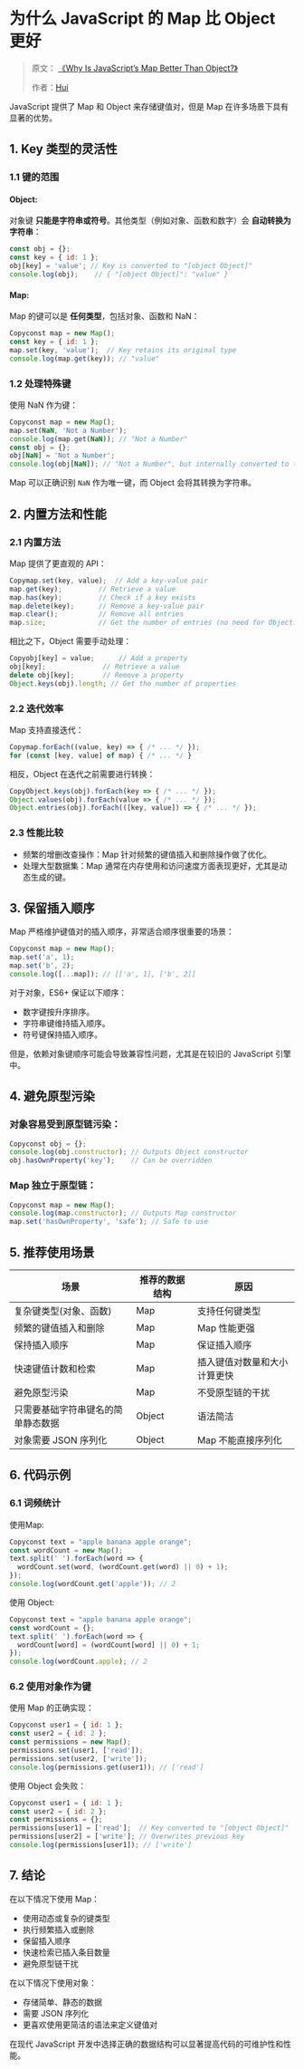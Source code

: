 # 为什么 JavaScript 的 Map 比 Object 更好

> 原文： [《Why Is JavaScript’s Map Better Than Object?》](https://medium.com/@hxu0407/why-is-javascripts-map-better-than-object-4a7fc25a25ea)
>
> 作者：[Hui](https://medium.com/@hxu0407)

 JavaScript 提供了 Map 和 Object 来存储键值对，但是 Map 在许多场景下具有显著的优势。

## 1. Key 类型的灵活性

### 1.1 键的范围

#### Object:

对象键 **只能是字符串或符号**。其他类型（例如对象、函数和数字）会 **自动转换为字符串**：

```javascript
const obj = {};
const key = { id: 1 };
obj[key] = 'value'; // Key is converted to "[object Object]"
console.log(obj);    // { "[object Object]": "value" }
```

#### Map:

Map 的键可以是 **任何类型**，包括对象、函数和 NaN：

```javascript
Copyconst map = new Map();
const key = { id: 1 };
map.set(key, 'value');  // Key retains its original type
console.log(map.get(key)); // "value"
```

### 1.2 处理特殊键

使用 NaN 作为键：

```javascript
Copyconst map = new Map();
map.set(NaN, 'Not a Number');
console.log(map.get(NaN)); // "Not a Number"
const obj = {};
obj[NaN] = 'Not a Number';
console.log(obj[NaN]); // "Not a Number", but internally converted to the string "NaN"
```


Map 可以正确识别 `NaN` 作为唯一键，而 Object 会将其转换为字符串。

## 2. 内置方法和性能

### 2.1 内置方法

Map 提供了更直观的 API：

```javascript
Copymap.set(key, value);  // Add a key-value pair
map.get(key);         // Retrieve a value
map.has(key);         // Check if a key exists
map.delete(key);      // Remove a key-value pair
map.clear();          // Remove all entries
map.size;             // Get the number of entries (no need for Object.keys(obj).length)
```


相比之下，Object 需要手动处理：

```javascript
Copyobj[key] = value;      // Add a property
obj[key];              // Retrieve a value
delete obj[key];       // Remove a property
Object.keys(obj).length; // Get the number of properties
```

### 2.2 迭代效率

Map 支持直接迭代：

```javascript
Copymap.forEach((value, key) => { /* ... */ });
for (const [key, value] of map) { /* ... */ }
```


相反，Object 在迭代之前需要进行转换：

```javascript
CopyObject.keys(obj).forEach(key => { /* ... */ });
Object.values(obj).forEach(value => { /* ... */ });
Object.entries(obj).forEach(([key, value]) => { /* ... */ });
```



### 2.3 性能比较

- 频繁的增删改查操作：Map 针对频繁的键值插入和删除操作做了优化。
- 处理大型数据集：Map 通常在内存使用和访问速度方面表现更好，尤其是动态生成的键。



## 3. 保留插入顺序


Map 严格维护键值对的插入顺序，非常适合顺序很重要的场景：

```javascript
Copyconst map = new Map();
map.set('a', 1);
map.set('b', 2);
console.log([...map]); // [['a', 1], ['b', 2]]
```


对于对象，ES6+ 保证以下顺序：

- 数字键按升序排序。
- 字符串键维持插入顺序。
- 符号键保持插入顺序。


但是，依赖对象键顺序可能会导致兼容性问题，尤其是在较旧的 JavaScript 引擎中。

## 4. 避免原型污染

### 对象容易受到原型链污染：

```javascript
Copyconst obj = {};
console.log(obj.constructor); // Outputs Object constructor
obj.hasOwnProperty('key');    // Can be overridden
```

### Map 独立于原型链：

```javascript
Copyconst map = new Map();
console.log(map.constructor); // Outputs Map constructor
map.set('hasOwnProperty', 'safe'); // Safe to use
```

## 5. 推荐使用场景



| 场景                               | 推荐的数据结构 | 原因                         |
| ---------------------------------- | -------------- | ---------------------------- |
| 复杂键类型(对象、函数)             | Map            | 支持任何键类型               |
| 频繁的键值插入和删除               | Map            | Map 性能更强                 |
| 保持插入顺序                       | Map            | 保证插入顺序                 |
| 快速键值计数和检索                 | Map            | 插入键值对数量和大小计算更快 |
| 避免原型污染                       | Map            | 不受原型链的干扰             |
| 只需要基础字符串键名的简单静态数据 | Object         | 语法简洁                     |
| 对象需要 JSON 序列化               | Object         | Map 不能直接序列化           |



## 6. 代码示例



### 6.1 词频统计



使用Map: 

```javascript
Copyconst text = "apple banana apple orange";
const wordCount = new Map();
text.split(' ').forEach(word => {
  wordCount.set(word, (wordCount.get(word) || 0) + 1);
});
console.log(wordCount.get('apple')); // 2
```



使用 Object:

```javascript
Copyconst text = "apple banana apple orange";
const wordCount = {};
text.split(' ').forEach(word => {
  wordCount[word] = (wordCount[word] || 0) + 1;
});
console.log(wordCount.apple); // 2
```



### 6.2 使用对象作为键

使用 Map 的正确实现：

```javascript
Copyconst user1 = { id: 1 };
const user2 = { id: 2 };
const permissions = new Map();
permissions.set(user1, ['read']);
permissions.set(user2, ['write']);
console.log(permissions.get(user1)); // ['read']
```



使用 Object 会失败：

```javascript
Copyconst user1 = { id: 1 };
const user2 = { id: 2 };
const permissions = {};
permissions[user1] = ['read'];  // Key converted to "[object Object]"
permissions[user2] = ['write']; // Overwrites previous key
console.log(permissions[user1]); // ['write']
```



## 7. 结论

在以下情况下使用 Map：

- 使用动态或复杂的键类型
- 执行频繁插入或删除
- 保留插入顺序
- 快速检索已插入条目数量
- 避免原型链干扰

在以下情况下使用对象：

- 存储简单、静态的数据
- 需要 JSON 序列化
- 更喜欢使用更简洁的语法来定义键值对


在现代 JavaScript 开发中选择正确的数据结构可以显著提高代码的可维护性和性能。









